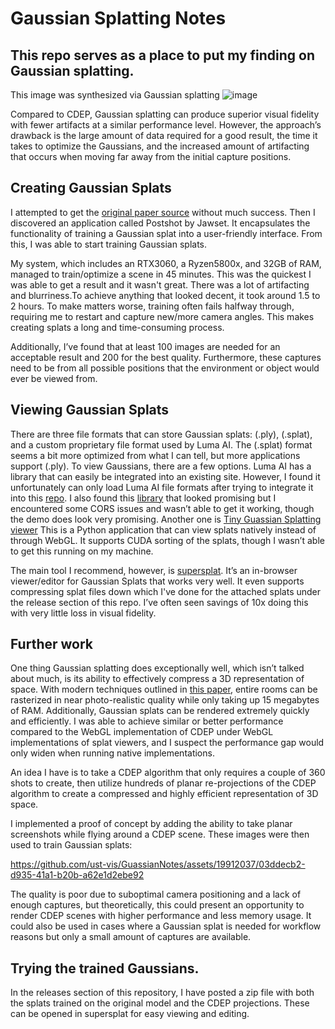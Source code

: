 # Gaussian Splatting Notes
## This repo serves as a place to put my finding on Gaussian splatting. 
This image was synthesized via Gaussian splatting
![image](https://github.com/ust-vis/GuassianNotes/assets/19912037/2e1cef11-2699-43d2-a27a-3731b4e76f2d)

Compared to CDEP, Gaussian splatting can produce superior visual fidelity with fewer artifacts at a similar performance level. However, the approach’s drawback is the large amount of data required for a good result, the time it takes to optimize the Gaussians, and the increased amount of artifacting that occurs when moving far away from the initial capture positions.

## Creating Gaussian Splats
I attempted to get the [original paper source](https://github.com/graphdeco-inria/gaussian-splatting) without much success. Then I discovered an application called Postshot by Jawset. It encapsulates the functionality of training a Gaussian splat into a user-friendly interface. From this, I was able to start training Gaussian splats.

My system, which includes an RTX3060, a Ryzen5800x, and 32GB of RAM, managed to train/optimize a scene in 45 minutes. This was the quickest I was able to get a result and it wasn't great. There was a lot of artifacting and blurriness.To achieve anything that looked decent, it took around 1.5 to 2 hours. To make matters worse, training often fails halfway through, requiring me to restart and capture new/more camera angles. This makes creating splats a long and time-consuming process.

Additionally, I’ve found that at least 100 images are needed for an acceptable result and 200 for the best quality. Furthermore, these captures need to be from all possible positions that the environment or object would ever be viewed from.

## Viewing Gaussian Splats
There are three file formats that can store Gaussian splats: (.ply), (.splat), and a custom proprietary file format used by Luma AI. The (.splat) format seems a bit more optimized from what I can tell, but more applications support (.ply). To view Gaussians, there are a few options. Luma AI has a library that can easily be integrated into an existing site. However, I found it unfortunately can only load Luma AI file formats after trying to integrate it into this [repo](https://github.com/ust-vis/GaussianViewer). I also found this [library](https://github.com/antimatter15/splat) that looked promising but I encountered some CORS issues and wasn’t able to get it working, though the demo does look very promising. Another one is [Tiny Guassian Splatting viewer](https://github.com/limacv/GaussianSplattingViewer) This is a Python application that can view splats natively instead of through WebGL. It supports CUDA sorting of the splats, though I wasn’t able to get this running on my machine.

The main tool I recommend, however, is [supersplat](https://playcanvas.com/supersplat/editor). It’s an in-browser viewer/editor for Gaussian Splats that works very well. It even supports compressing splat files down which I've done for the attached splats under the release section of this repo. I’ve often seen savings of 10x doing this with very little loss in visual fidelity.

## Further work
One thing Gaussian splatting does exceptionally well, which isn’t talked about much, is its ability to effectively compress a 3D representation of space. With modern techniques outlined in [this paper](https://dl.acm.org/doi/abs/10.1145/3651282), entire rooms can be rasterized in near photo-realistic quality while only taking up 15 megabytes of RAM. Additionally, Gaussian splats can be rendered extremely quickly and efficiently. I was able to achieve similar or better performance compared to the WebGL implementation of CDEP under WebGL implementations of splat viewers, and I suspect the performance gap would only widen when running native implementations.

An idea I have is to take a CDEP algorithm that only requires a couple of 360 shots to create, then utilize hundreds of planar re-projections of the CDEP algorithm to create a compressed and highly efficient representation of 3D space.

I implemented a proof of concept by adding the ability to take planar screenshots while flying around a CDEP scene. These images were then used to train Gaussian splats:

https://github.com/ust-vis/GuassianNotes/assets/19912037/03ddecb2-d935-41a1-b20b-a62e1d2ebe92

The quality is poor due to suboptimal camera positioning and a lack of enough captures, but theoretically, this could present an opportunity to render CDEP scenes with higher performance and less memory usage. It could also be used in cases where a Gaussian splat is needed for workflow reasons but only a small amount of captures are available.

## Trying the trained Gaussians. 
In the releases section of this repository, I have posted a zip file with both the splats trained on the original model and the CDEP projections. These can be opened in supersplat for easy viewing and editing.
